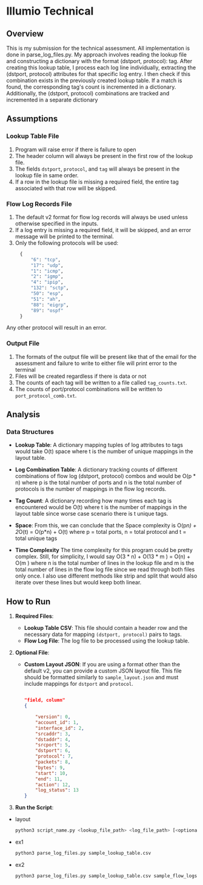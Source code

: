 # Illumio Technical

## Overview

This is my submission for the technical assessment. All implementation is done in parse_log_files.py. My approach involves reading the lookup file and constructing a dictionary with the format (dstport, protocol): tag. After creating this lookup table, I process each log line individually, extracting the (dstport, protocol) attributes for that specific log entry. I then check if this combination exists in the previously created lookup table. If a match is found, the corresponding tag's count is incremented in a dictionary. Additionally, the (dstport, protocol) combinations are tracked and incremented in a separate dictionary

## Assumptions

### Lookup Table File
1. Program will raise error if there is failure to open
2. The header column will always be present in the first row of the lookup file.
3. The fields `dstport`, `protocol`, and `tag` will always be present in the lookup file in same order.
4. If a row in the lookup file is missing a required field, the entire tag associated with that row will be skipped.

### Flow Log Records File
1. The default v2 format for flow log records will always be used unless otherwise specified in the inputs.
2. If a log entry is missing a required field, it will be skipped, and an error message will be printed to the terminal.
3. Only the following protocols will be used: 
```python
     {
         "6": "tcp",
         "17": "udp",
         "1": "icmp",
         "2": "igmp",
         "4": "ipip",
         "132": "sctp",
         "50": "esp",
         "51": "ah",
         "88": "eigrp",
         "89": "ospf"
     }
```
Any other protocol will result in an error.

### Output File
1. The formats of the output file will be present like that of the email for the assessment and failure to write to either file will print error to the terminal
2. Files will be created regardless if there is data or not
3. The counts of each tag will be written to a file called `tag_counts.txt`.
4. The counts of port/protocol combinations will be written to `port_protocol_comb.txt`.


## Analysis

### Data Structures
- **Lookup Table**: A dictionary mapping tuples of log attributes to tags would take O(t) space where t is the number of unique mappings in the layout table.
- **Log Combination Table**: A dictionary tracking counts of different combinations of flow log (dstport, protocol) combos and would be O(p * n) where p is the total number of ports and n is the total number of protocols is the number of mappings in the flow log records.
- **Tag Count**: A dictionary recording how many times each tag is encountered would be O(t) where t is the number of mappings in the layout table since worse case scenario there is t unique tags.
- **Space**: From this, we can conclude that the Space complexity is 
O(p*n) + 2*O(t) = O(p*n) + O(t) where p = total ports, n = total protocol and t = total unique tags 

- **Time Complexity** The time complexity for this program could be pretty complex. Still, for simplicity, I would say O(3 * n) + O(13 * m ) = O(n) + O(m ) where n is the total number of lines in the lookup file and m is the total number of lines in the flow log file since we read through both files only once. I also use different methods like strip and split that would also iterate over these lines but would keep both linear. 
## How to Run

1. **Required Files**:
   - **Lookup Table CSV**: This file should contain a header row and the necessary data for mapping `(dstport, protocol)` pairs to tags.
   - **Flow Log File**: The log file to be processed using the lookup table.

2. **Optional File**:
   - **Custom Layout JSON**: If you are using a format other than the default v2, you can provide a custom JSON layout file. This file should be formatted similarly to `sample_layout.json` and must include mappings for `dstport` and `protocol`.

     ```json
     
     "field, column"
     {
     
         "version": 0,
         "account_id": 1,
         "interface_id": 2,
         "srcaddr": 3,
         "dstaddr": 4,
         "srcport": 5,
         "dstport": 6,
         "protocol": 7,
         "packets": 8,
         "bytes": 9,
         "start": 10,
         "end": 11,
         "action": 12,
         "log_status": 13
     }
     ```

3. **Run the Script**:
- layout
   ```bash
   python3 script_name.py <lookup_file_path> <log_file_path> [<optional_json_layout>]
    ```
- ex1
    ```bash
    python3 parse_log_files.py sample_lookup_table.csv 
    ```
- ex2
    ```bash
   python3 parse_log_files.py sample_lookup_table.csv sample_flow_logs.txt  
    ```

